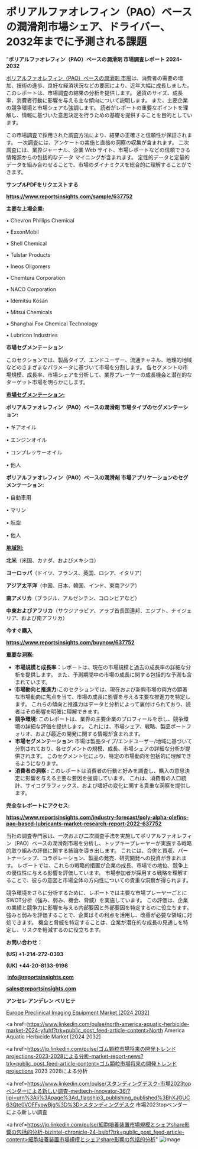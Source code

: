 # ポリアルファオレフィン（PAO）ベースの潤滑剤市場シェア、ドライバー、2032年までに予測される課題

"<strong>ポリアルファオレフィン（PAO）ベースの潤滑剤 市場調査レポート 2024-2032</strong>

<a href=https://www.reportsinsights.com/sample/637752>ポリアルファオレフィン（PAO）ベースの潤滑剤 市場</a>は、消費者の需要の増加、技術の進歩、良好な経済状況などの要因により、近年大幅に成長しました。 このレポートは、市場調査の結果の分析を提供します。 通貨のサイズ、成長率、消費者行動に影響を与える主な傾向について説明します。 また、主要企業の競争環境と市場シェアも強調します。 読者がレポートの重要なポイントを理解し、情報に基づいた意思決定を行うための基礎を提供することを目的としています。

この市場調査で採用された調査方法により、結果の正確さと信頼性が保証されます。 一次調査には、アンケートの実施と直接の洞察の収集が含まれます。 二次調査には、業界ジャーナル、企業 Web サイト、市場レポートなどの信頼できる情報源からの包括的なデータ マイニングが含まれます。 定性的データと定量的データを組み合わせることで、市場のダイナミクスを総合的に理解することができます。

<strong><b>サンプルPDFをリクエストする</b></strong>

<a href=https://www.reportsinsights.com/sample/637752><strong><u>https://www.reportsinsights.com/sample/637752</u></strong></a>

<strong>主要な上場企業:</strong>

• Chevron Phillips Chemical

• ExxonMobil

• Shell Chemical

• Tulstar Products

• Ineos Oligomers

• Chemtura Corporation

• NACO Corporation

• Idemitsu Kosan

• Mitsui Chemicals

• Shanghai Fox Chemical Technology

• Lubricon Industries

<strong>市場セグメンテーション</strong>

このセクションでは、製品タイプ、エンドユーザー、流通チャネル、地理的地域などのさまざまなパラメータに基づいて市場を分割します。 各セグメントの市場規模、成長率、市場シェアを分析して、業界プレーヤーの成長機会と潜在的なターゲット市場を明らかにします。

<strong><u>市場セグメンテーション</u></strong><strong><u>:</u></strong>

<strong>ポリアルファオレフィン（PAO）ベースの潤滑剤 市場タイプのセグメンテーション:</strong>

• ギアオイル

• エンジンオイル

• コンプレッサーオイル

• 他人

<strong>ポリアルファオレフィン（PAO）ベースの潤滑剤 市場アプリケーションのセグメンテーション:</strong>

• 自動車用

• マリン

• 航空

• 他人

<strong><u>地域別</u></strong><strong><u>:</u></strong>

<strong>北米</strong>（米国、カナダ、およびメキシコ）

<strong>ヨーロッパ</strong>（ドイツ、フランス、英国、ロシア、イタリア）

<strong>アジア太平洋</strong>（中国、日本、韓国、インド、東南アジア）

<strong>南アメリカ</strong>（ブラジル、アルゼンチン、コロンビアなど）

<strong>中東およびアフリカ</strong>（サウジアラビア、アラブ首長国連邦、エジプト、ナイジェリア、および南アフリカ）

<strong>今すぐ購入</strong>

<a href=https://www.reportsinsights.com/buynow/637752><strong><u>https://www.reportsinsights.com/buynow/637752</u></strong></a>

<strong>重要な洞察:</strong>
<ul>
  <li><strong>市場規模と成長率：</strong>レポートは、現在の市場規模と過去の成長率の詳細な分析を提供します。 また、予測期間中の市場の成長に関する包括的な予測も含まれています。</li>
  <li><strong>市場動向と推進力:</strong>このセクションでは、現在および新興市場の両方の顕著な市場動向に焦点を当て、市場の成長に影響を与える主要な推進力を特定します。 これらの傾向と推進力はデータと分析によって裏付けられており、読者はその影響を明確に理解できます。</li>
  <li><strong>競争環境</strong>: このレポートは、業界の主要企業のプロフィールを示し、競争環境の詳細な評価を提供します。 これには、市場シェア、戦略、製品ポートフォリオ、および最近の開発に関する情報が含まれます。</li>
  <li><strong>市場セグメンテーション: </strong>市場は製品タイプ/エンドユーザー/地域に基づいて分割されており、各セグメントの規模、成長、市場シェアの詳細な分析が提供されます。 このセグメント化により、特定の市場動向を包括的に理解できるようになります。</li>
  <li><strong>消費者の洞察 : </strong>このレポートは消費者の行動と好みを調査し、購入の意思決定に影響を与える主要な要因を強調しています。 これは、消費者の人口統計、サイコグラフィックス、および嗜好の変化に関する貴重な洞察を提供します。</li>
</ul>
<strong>完全なレポートにアクセス:</strong>

<a href=https://www.reportsinsights.com/industry-forecast/poly-alpha-olefins-pao-based-lubricants-market-research-report-2022-637752><strong><u><b>https://www.reportsinsights.com/industry-forecast/poly-alpha-olefins-pao-based-lubricants-market-research-report-2022-637752</b></u></strong></a>

当社の調査専門家は、一次および二次調査手法を実施してポリアルファオレフィン（PAO）ベースの潤滑剤市場を分析し、トップキープレーヤーが実施する戦略的取り組みの評価に関する結論を導き出します。 これには、合併と買収、パートナーシップ、コラボレーション、製品の発売、研究開発への投資が含まれます。 レポートでは、これらの戦略的措置が企業の成長、市場での地位、競争上の優位性に与える影響を評価しています。 市場参加者が採用する戦略を理解することで、彼らの意図と市場全体の方向性についての貴重な洞察が得られます。

競争環境をさらに分析するために、レポートでは主要な市場プレーヤーごとにSWOT分析（強み、弱み、機会、脅威）を実施しています。 この評価は、企業の業績と競争力に影響を与える内部要因と外部要因を特定するのに役立ちます。 強みと弱みを評価することで、企業はその利点を活用し、改善が必要な領域に対処できます。 機会と脅威を特定することは、企業が潜在的な成長の見通しを特定し、リスクを軽減するのに役立ちます。

<strong>お問い合わせ：</strong>

<strong>(US) +1-214-272-0393</strong>

<strong>(UK) +44-20-8133-9198</strong>

<strong> </strong><a href=info@reportsinsights.com><strong><u>info@reportsinsights.com</u></strong></a>

<a href=sales@reportsinsights.com><strong><u>sales@reportsinsights.com</u></strong></a>

<strong>アンセレ アンデレン ベリヒテ</strong>

<a href=https://www.linkedin.com/pulse/europe-preclinical-imaging-equipment-market-latest-yaypc/>Europe Preclinical Imaging Equipment Market [2024 2032]</a>

<a href=https://www.linkedin.com/pulse/north-america-aquatic-herbicide-market-2024-yfuhf?trk=public_post_feed-article-content>North America Aquatic Herbicide Market [2024 2032]</a>

<a href=https://jp.linkedin.com/pulse/ゴム顆粒市場将来の開発トレンドprojections-2023-2028による分析-market-report-news?trk=public_post_feed-article-content>ゴム顆粒市場将来の開発トレンドprojections 2023 2028による分析</a>

<a href=https://www.linkedin.com/pulse/スタンディングデスク-市場2023topベンダーによる新しい調査-medtech-innovator-36/?lipi=urn%3Ali%3Apage%3Ad_flagship3_publishing_published%3BhXJGUC63Qte0VOFFyowBjg%3D%3D>スタンディングデスク 市場2023topベンダーによる新しい調査</a>

<a href=https://jp.linkedin.com/pulse/細胞培養装置市場規模とシェアshare影響の包括的分析-bizintel-chronicle-24-bsibf?trk=public_post_feed-article-content>細胞培養装置市場規模とシェアshare影響の包括的分析</a>"
![image](https://github.com/gayatrid12/RIResearch/assets/158473851/79970932-89b2-4adb-8474-e313b2d542e6)
